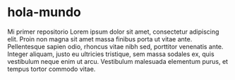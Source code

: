 # hola-mundo
Mi primer repositorio
Lorem ipsum dolor sit amet, consectetur adipiscing elit. Proin non magna sit amet massa finibus porta ut vitae ante. Pellentesque sapien odio, rhoncus vitae nibh sed, porttitor venenatis ante. Integer aliquam, justo eu ultricies tristique, sem massa sodales ex, quis vestibulum neque enim ut arcu. Vestibulum malesuada elementum purus, et tempus tortor commodo vitae. 
